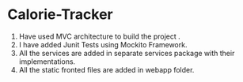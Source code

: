 # Calorie-Tracker


1. Have used MVC architecture to build the project .
2. I have added Junit Tests using Mockito Framework.
3. All the services are added in separate services package with their implementations.
4. All the static fronted files are added in webapp folder.
